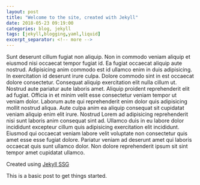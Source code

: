```yaml
---
layout: post
title: "Welcome to the site, created with Jekyll"
date: 2018-05-23 09:19:00
categories: blog, jekyll
tags: [jekyll,blogging,yaml,liquid]
excerpt_separator: <!-- more -->
---
```

Sunt deserunt cillum fugiat non aliquip. Non in commodo veniam aliquip et eiusmod nisi occaecat tempor fugiat id. Ea fugiat occaecat aliquip aute nostrud. Adipisicing anim commodo est id ullamco enim in duis adipisicing. In exercitation id deserunt irure culpa. Dolore commodo sint in est occaecat dolore consectetur. Consequat aliquip exercitation elit nulla cillum ut. Nostrud aute pariatur aute laboris amet. Aliquip proident reprehenderit elit ad fugiat. <!-- more -->Officia in et minim velit esse consectetur veniam tempor ut veniam dolor. Laborum aute qui reprehenderit enim dolor quis adipisicing mollit nostrud aliqua. Aute culpa anim ea aliquip consequat sit cupidatat veniam aliquip enim elit irure. Nostrud Lorem ad adipisicing reprehenderit nisi sunt laboris anim consequat sint ad. Ullamco duis in eu labore dolor incididunt excepteur cillum quis adipisicing exercitation elit incididunt. Eiusmod qui occaecat veniam labore velit voluptate non consectetur quis amet esse esse fugiat dolore. Pariatur veniam ad deserunt amet qui laboris occaecat quis sunt ullamco dolor. Non dolore reprehenderit ipsum sit sint tempor amet cupidatat ullamco.

Created using [Jekyll SSG][jekyll]

This is a basic post to get things started.

[jekyll]: https://jekyllrb.com/